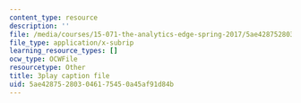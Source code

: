 ```yaml
---
content_type: resource
description: ''
file: /media/courses/15-071-the-analytics-edge-spring-2017/5ae428752803046175450a45af91d84b_m0Yce2rtZJ8.srt
file_type: application/x-subrip
learning_resource_types: []
ocw_type: OCWFile
resourcetype: Other
title: 3play caption file
uid: 5ae42875-2803-0461-7545-0a45af91d84b
---
```

